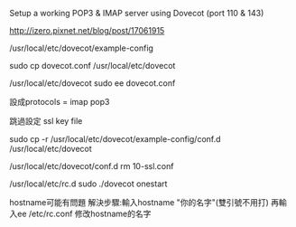 Setup a working POP3 & IMAP server using Dovecot (port 110 & 143)

http://izero.pixnet.net/blog/post/17061915

/usr/local/etc/dovecot/example-config 

sudo cp dovecot.conf /usr/local/etc/dovecot

/usr/local/etc/dovecot  sudo ee dovecot.conf

設成protocols = imap pop3 

跳過設定 ssl key file

sudo cp -r /usr/local/etc/dovecot/example-config/conf.d /usr/local/etc/dovecot

/usr/local/etc/dovecot/conf.d  rm 10-ssl.conf

/usr/local/etc/rc.d sudo ./dovecot onestart

hostname可能有問題
解決步驟:輸入hostname "你的名字"(雙引號不用打)
        再輸入ee /etc/rc.conf
        修改hostname的名字
